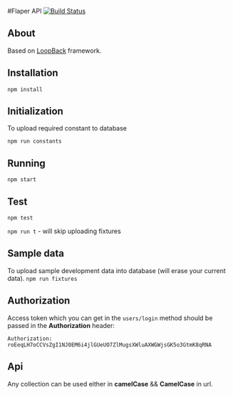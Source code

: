 #Flaper API  [![Build Status](https://travis-ci.org/flaper/api.svg?branch=master)](https://travis-ci.org/flaper/api)
## About
Based on [LoopBack](http://loopback.io) framework.

## Installation
```
npm install
```

## Initialization
To upload required constant to database

`npm run constants`

## Running
`npm start`

## Test
`npm test`

`npm run t` - will skip uploading fixtures

## Sample data
To upload sample development data into database (will erase your current data).
`npm run fixtures`

## Authorization
Access token which you can get in the `users/login` method should be passed in the **Authorization** header:

`Authorization: roEeqLH7oCCVsZgI1NJ0EM6i4jlGUeUO7ZlMugsXWluAXWGWjsGK5o3GtmK8qRNA`

## Api
Any collection can be used either in **camelCase** && **CamelCase** in url.
